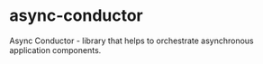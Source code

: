 # async-conductor
Async Conductor - library that helps to orchestrate asynchronous application components.
